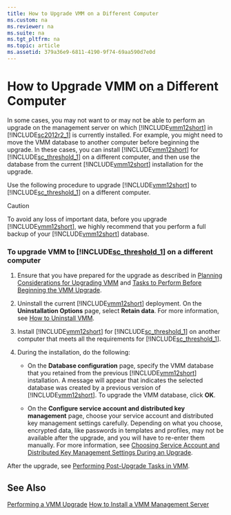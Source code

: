 ```yaml
---
title: How to Upgrade VMM on a Different Computer
ms.custom: na
ms.reviewer: na
ms.suite: na
ms.tgt_pltfrm: na
ms.topic: article
ms.assetid: 379a36e9-6811-4190-9f74-69aa590d7e0d
---
```

# How to Upgrade VMM on a Different Computer
In some cases, you may not want to or may not be able to perform an upgrade on the management server on which [!INCLUDE[vmm12short](./Token/vmm12short_md.md)] in [!INCLUDE[sc2012r2_1](./Token/sc2012r2_1_md.md)] is currently installed. For example, you might need to move the VMM database to another computer before beginning the upgrade. In these cases, you can install [!INCLUDE[vmm12short](./Token/vmm12short_md.md)] for [!INCLUDE[sc_threshold_1](./Token/sc_threshold_1_md.md)] on a different computer, and then use the database from the current [!INCLUDE[vmm12short](./Token/vmm12short_md.md)] installation for the upgrade.

Use the following procedure to upgrade [!INCLUDE[vmm12short](./Token/vmm12short_md.md)] to [!INCLUDE[sc_threshold_1](./Token/sc_threshold_1_md.md)] on a different computer.

> [!CAUTION]
> To avoid any loss of important data, before you upgrade [!INCLUDE[vmm12short](./Token/vmm12short_md.md)], we highly recommend that you perform a full backup of your [!INCLUDE[vmm12short](./Token/vmm12short_md.md)] database.

### To upgrade VMM to [!INCLUDE[sc_threshold_1](./Token/sc_threshold_1_md.md)] on a different computer

1.  Ensure that you have prepared for the upgrade as described in [Planning Considerations for Upgrading VMM](./Planning-Considerations-for-Upgrading-VMM.md) and [Tasks to Perform Before Beginning the VMM Upgrade](./Tasks-to-Perform-Before-Beginning-the-VMM-Upgrade.md).

2.  Uninstall the current [!INCLUDE[vmm12short](./Token/vmm12short_md.md)] deployment. On the **Uninstallation Options** page, select **Retain data**. For more information, see [How to Uninstall VMM](./How-to-Uninstall-VMM.md).

3.  Install [!INCLUDE[vmm12short](./Token/vmm12short_md.md)] for [!INCLUDE[sc_threshold_1](./Token/sc_threshold_1_md.md)] on another computer that meets all the requirements for [!INCLUDE[sc_threshold_1](./Token/sc_threshold_1_md.md)].

4.  During the installation, do the following:

    -   On the **Database configuration** page, specify the VMM database that you retained from the previous [!INCLUDE[vmm12short](./Token/vmm12short_md.md)] installation. A message will appear that indicates the selected database was created by a previous version of [!INCLUDE[vmm12short](./Token/vmm12short_md.md)]. To upgrade the VMM database, click **OK**.

    -   On the **Configure service account and distributed key management** page, choose your service account and distributed key management settings carefully. Depending on what you choose, encrypted data, like passwords in templates and profiles, may not be available after the upgrade, and you will have to re\-enter them manually. For more information, see [Choosing Service Account and Distributed Key Management Settings During an Upgrade](./Choosing-Service-Account-and-Distributed-Key-Management-Settings-During-an-Upgrade.md).

After the upgrade, see [Performing Post-Upgrade Tasks in VMM](./Performing-Post-Upgrade-Tasks-in-VMM.md).

## See Also
[Performing a VMM Upgrade](./Performing-a-VMM-Upgrade.md)
[How to Install a VMM Management Server](./How-to-Install-a-VMM-Management-Server.md)



